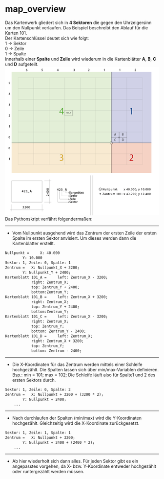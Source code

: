 # map_overview

Das Kartenwerk gliedert sich in __4 Sektoren__ die gegen den Uhrzeigersinn um den Nullpunkt verlaufen. Das Beispiel beschreibt den Ablauf für die Karten 101.  
Der Kartenschlüssel deutet sich wie folgt:  
1 -> Sektor  
0 -> Zeile  
1 -> Spalte  
Innerhalb einer __Spalte__ und __Zeile__ wird wiederum in die Kartenblätter __A__, __B__, __C__ und __D__ aufgeteilt.  
![overview](https://github.com/MacAndrews21/map_overview/blob/master/2015-07-21-Doku-K5.png)  
Das Pythonskript verfährt folgendermaßen:

--------------------------------------------------------------
* Vom Nullpunkt ausgehend wird das Zentrum der ersten Zeile der ersten Spalte im ersten Sektor anvisiert. Um dieses werden dann die Kartenblätter erstellt.

```
Nullpunkt = 	X: 40.000
		Y: 10.000
Sektor: 1, Zeile: 0, Spalte: 1
Zentrum = 	X: Nullpunkt_X + 3200; 
		Y: Nullpunkt_Y + 2400;
Kartenblatt 101_A = 	left: Zentrum_X - 3200;
			right: Zentrum_X;
			top: Zentrum_Y + 2400;			
			bottom:Zentrum_Y;
Kartenblatt 101_B = 	left: Zentrum_X + 3200;
			right: Zentrum_X;
			top: Zentrum_Y + 2400;			
			bottom:Zentrum_Y; 
Kartenblatt 101_C = 	left: Zentrum_X - 3200;
			right: Zentrum_X;
			top: Zentrum_Y;
			bottom: Zentrum_Y - 2400;
Kartenblatt 101_D = 	left: Zentrum_X;
			right: Zentrum_X + 3200;
			top: Zentrum_Y;
			bottom: Zentrum - 2400;
```
--------------------------------------------------------------
* Die X-Koordinaten für das Zentrum werden mittels einer Schleife hochgezählt. Die Spalten lassen sich über min/max-Variablen definieren. Bsp.: min = 101; max = 102; Die Schleife läuft also für Spalte1 und 2 des ersten Sektors durch.
```
Sektor: 1, Zeile: 0, Spalte: 2
Zentrum = 	X: Nullpunkt + 3200 + (3200 * 2); 
		Y: Nullpunkt + 2400;
	...
```
--------------------------------------------------------------
* Nach durchlaufen der Spalten (min/max) wird die Y-Koordinaten hochgezählt. Gleichzeitig wird die X-Koordinate zurückgesetzt.
```
Sektor: 1, Zeile: 1, Spalte: 1
Zentrum = 	X: Nullpunkt + 3200; 
		Y: Nullpunkt + 2400 + (2400 * 2);
	...	
```
--------------------------------------------------------------
* Ab hier wiederholt sich dann alles. Für jeden Sektor gibt es ein angepasstes vorgehen, da X- bzw. Y-Koordinate entweder hochgezählt oder runtergezählt werden müssen.


